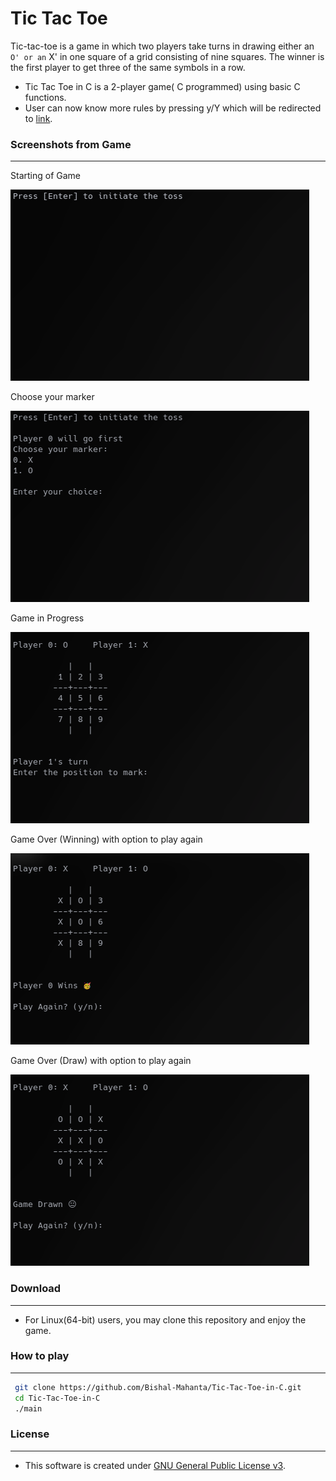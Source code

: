 # Tic Tac Toe

Tic-tac-toe is a game in which two players take turns in drawing either an `O' or an` X' in one square of a grid consisting of nine squares. The winner is the first player to get three of the same symbols in a row.

- Tic Tac Toe in C is a 2-player game( C programmed) using basic C functions.
- User can now know more rules by pressing y/Y which will be redirected to [link](https://www.wikihow.com/Play-Tic-Tac-Toe).

### Screenshots from Game

---

Starting of Game

![Starting of Game][id]

[id]: src/Game%20Play%20Screenshots/1.png "Starting of Game"

Choose your marker

![Choose your marker][id1]

[id1]: src/Game%20Play%20Screenshots/2.png "Choose your marker"

Game in Progress

![Game in Progress][id2]

[id2]: src/Game%20Play%20Screenshots/3.png "Game in Progress"

Game Over (Winning) with option to play again

![Game Over (Winning) with option to play again][id3]

[id3]: src/Game%20Play%20Screenshots/4-1.png "Game Over (Winning) with option to play again"

Game Over (Draw) with option to play again

![Game Over (Winning) with option to play again][id4]

[id4]: src/Game%20Play%20Screenshots/5.png "Game Over (Winning) with option to play again"

### Download

---

- For Linux(64-bit) users, you may clone this repository and enjoy the game.

### How to play

---

```bash
 git clone https://github.com/Bishal-Mahanta/Tic-Tac-Toe-in-C.git
 cd Tic-Tac-Toe-in-C
 ./main
```

### License

---

- This software is created under [GNU General Public License v3]().
